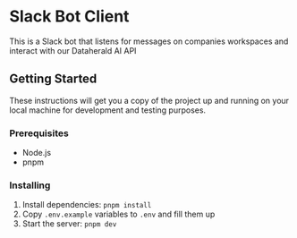 # Slack Bot Client

This is a Slack bot that listens for messages on companies workspaces and interact with our Dataherald AI API

## Getting Started

These instructions will get you a copy of the project up and running on your local machine for development and testing purposes.

### Prerequisites

-   Node.js
-   pnpm

### Installing

1. Install dependencies: `pnpm install`
2. Copy `.env.example` variables to `.env` and fill them up
3. Start the server: `pnpm dev`
